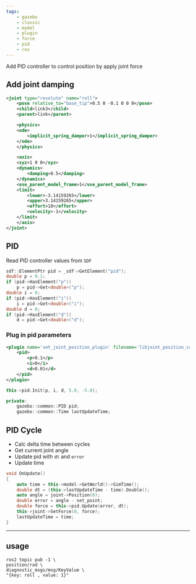 ```yaml
---
tags:
    - gazebo
    - classic
    - model
    - plugin
    - force
    - pid
    - ros
---
```


Add PID controller to control position by apply joint force

## Add joint damping

```xml
<joint type="revolute" name="roll">
    <pose relative_to="base_tip">0.5 0 -0.1 0 0 0</pose>
    <child>link3</child>
    <parent>link</parent>

    <physics>
    <ode>
        <implicit_spring_damper>1</implicit_spring_damper>
    </ode>
    </physics>

    <axis>
    <xyz>1 0 0</xyz>
    <dynamics>
        <damping>0.5</damping>
    </dynamics>
    <use_parent_model_frame>1</use_parent_model_frame>
    <limit>
        <lower>-3.14159265</lower>
        <upper>3.14159265</upper>
        <effort>10</effort>
        <velocity>-1</velocity>
    </limit>
    </axis>
</joint>
```

## PID

Read PID controller values from `SDF`
```cpp
sdf::ElementPtr pid = _sdf->GetElement("pid");
double p = 0.1;
if (pid->HasElement("p"))
    p = pid->Get<double>("p");
double i = 0;
if (pid->HasElement("i"))
    i = pid->Get<double>("i");
double d = 0;
if (pid->HasElement("d"))
    d = pid->Get<double>("d");
```

### Plug in pid parameters
```xml
<plugin name='set_joint_position_plugin' filename='libjoint_position_control_plugin.so'>
    <pid>
        <p>0.1</p>
        <i>0</i>
        <d>0.01</d>
    </pid>
</plugin>
```

```cpp title="init pid"
this->pid.Init(p, i, d, 5.0, -5.0);

private:
    gazebo::common::PID pid;
    gazebo::common::Time lastUpdateTime;
```

## PID Cycle
- Calc delta time between cycles
- Get current joint angle 
- Update pid with `dt` and `error`
- Update time


```cpp title="update loop"
void OnUpdate()
{
    auto time = this->model->GetWorld()->SimTime();
    double dt = (this->lastUpdateTime - time).Double();
    auto angle = joint->Position(0);
    double error = angle - set_point;
    double force = this->pid.Update(error, dt);
    this->joint->SetForce(0, force);
    lastUpdateTime = time;
}
```

---

## usage

```
ros2 topic pub -1 \
position/rad \
diagnostic_msgs/msg/KeyValue \
"{key: roll , value: 1}"
```